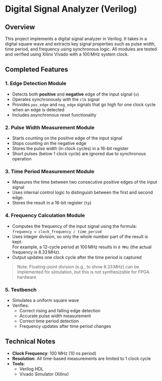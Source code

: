 # Digital Signal Analyzer (Verilog)

## Overview

This project implements a digital signal analyzer in Verilog. It takes in a digital square wave and extracts key signal properties such as pulse width, time period, and frequency using synchronous logic.
All modules are tested and verified using Xilinx Vivado with a 100 MHz system clock.

## Completed Features

### 1. Edge Detection Module
- Detects both **positive** and **negative** edge of the input signal (`x`)
- Operates synchronously with the `clk` signal
- Provides `pos_edge` and `neg_edge` signals that go high for one clock cycle when an edge is detected
- Includes asynchronous reset functionality

### 2. Pulse Width Measurement Module
- Starts counting on the positive edge of the input signal
- Stops counting on the negative edge
- Stores the pulse width (in clock cycles) in a 16-bit register
- Short pulses (below 1 clock cycle) are ignored due to synchronous operation

### 3. Time Period Measurement Module
- Measures the time between two consecutive positive edges of the input signal
- Uses internal control logic to distinguish between the first and second edge.
- Stores the result in a 16-bit register (`tp`)

### 4. Frequency Calculation Module
- Computes the frequency of the input signal using the formula:  
  `frequency = clock_frequency / time_period`
- Uses integer division, so only the whole number part of the result is kept.  
  For example, a 12-cycle period at 100 MHz results in `8 MHz` (the actual frequency is 8.33 MHz).
- Output updates one clock cycle after the time period is captured
> Note: Floating-point division (e.g., to show 8.33 MHz) can be implemented for simulation, but this is not synthesizable for FPGA hardware

### 5. Testbench
- Simulates a uniform square wave
- Verifies:
  - Correct rising and falling edge detection
  - Accurate pulse width measurement
  - Correct time period detection
  - Frequency updates after time period changes

## Technical Notes
- **Clock Frequency**: 100 MHz (10 ns period)
- **Resolution**: All time-based measurements are limited to 1 clock cycle
- **Tools**:
  - Verilog HDL
  - Vivado Simulator (Xilinx)